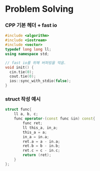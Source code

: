 # Problem Solving

### CPP 기본 헤더 + fast io

```c++
#include <algorithm>
#include <iostream>
#include <vector>
typedef long long ll;
using namespace std;

// fast io를 위해 버퍼링을 막음.
void init() {
  cin.tie(0);
  cout.tie(0);
  ios::sync_with_stdio(false);
}
```
### struct 작성 예시

```c++
struct func{
	ll a, b, c;
	func operator-(const func &in) const{
		func ret;
		ll this_a, in_a;
		this_a = a; 
		in_a = in.a;
		ret.a = a - in.a;
		ret.b = b - in.b;
		ret.c = c - in.c;
		return (ret);
	}
};
```
